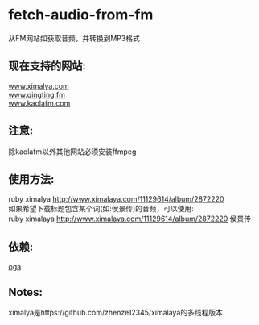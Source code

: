 # fetch-audio-from-fm
从FM网站如获取音频，并转换到MP3格式

现在支持的网站:
------
www.ximalya.com  
www.qingting.fm  
www.kaolafm.com  

注意:
------
除kaolafm以外其他网站必须安装ffmpeg

使用方法:
------
ruby ximalya http://www.ximalaya.com/11129614/album/2872220  
如果希望下载标题包含某个词(如:侯景传)的音频，可以使用:  
ruby ximalaya http://www.ximalaya.com/11129614/album/2872220 侯景传

依赖:
------
[oga](https://github.com/YorickPeterse/oga "oga")

Notes:
------
ximalya是https://github.com/zhenze12345/ximalaya的多线程版本
